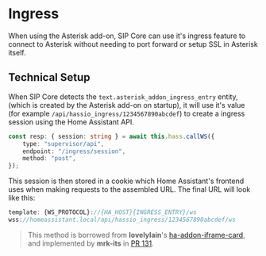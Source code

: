 
# Ingress

When using the Asterisk add-on, SIP Core can use it's ingress feature to connect to Asterisk
without needing to port forward or setup SSL in Asterisk itself.

## Technical Setup

When SIP Core detects the `text.asterisk_addon_ingress_entry` entity,
(which is created by the Asterisk add-on on startup),
it will use it's value (for example `/api/hassio_ingress/1234567890abcdef`)
to create a ingress session using the Home Assistant API.

```ts
const resp: { session: string } = await this.hass.callWS({
    type: "supervisor/api",
    endpoint: "/ingress/session",
    method: "post",
});
```

This session is then stored in a cookie which Home Assistant's
frontend uses when making requests to the assembled URL.
The final URL will look like this:

```ts
template: {WS_PROTOCOL}://{HA_HOST}{INGRESS_ENTRY}/ws
wss://homeassistant.local/api/hassio_ingress/1234567890abcdef/ws
```

> This method is borrowed from **lovelylain**'s
> [ha-addon-iframe-card](https://github.com/lovelylain/ha-addon-iframe-card/blob/main/src/hassio-ingress.ts),\
> and implemented by **mrk-its** in [PR 131](https://github.com/TECH7Fox/sip-hass-card/pull/131).
